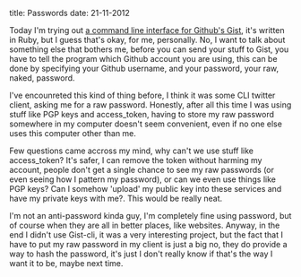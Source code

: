title: Passwords
date: 21-11-2012

Today I'm trying out <a href='https://github.com/defunkt/gist'>a command line interface for Github's Gist</a>, it's written in Ruby, but I guess that's okay, for me, personally. No, I want to talk about something else that bothers me, before you can send your stuff to Gist, you have to tell the program which Github account you are using, this can be done by specifying your Github username, and your password, your raw, naked, password. 

I've encounreted this kind of thing before, I think it was some CLI twitter client, asking me for a raw password. Honestly, after all this time I was using stuff like PGP keys and access_token, having to store my raw password somewhere in my computer doesn't seem convenient, even if no one else uses this computer other than me.

Few questions came accross my mind, why can't we use stuff like access_token? It's safer, I can remove the token without harming my account, people don't get a single chance to see my raw passwords (or even seeing how I pattern my password), or can we even use things like PGP keys? Can I somehow 'upload' my public key into these services and have my private keys with me?. This would be really neat.

I'm not an anti-password kinda guy, I'm completely fine using password, but of course when they are all in better places, like websites. Anyway, in the end I didn't use Gist-cli, it was a very interesting project, but the fact that I have to put my raw password in my client is just a big no, they do provide a way to hash the password, it's just I don't really know if that's the way I want it to be, maybe next time.
